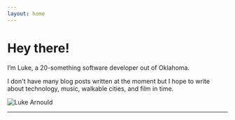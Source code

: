 ```yaml
---
layout: home
---
```


# Hey there!
I’m Luke, a 20-something software developer out of Oklahoma.

I don't have many blog posts written at the moment but I hope to write about technology, music, walkable cities, and film in time.

![Luke Arnould](/img/me.png)

---